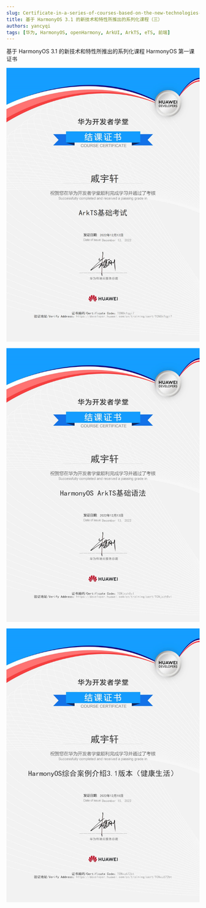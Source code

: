```yaml
---
slug: Certificate-in-a-series-of-courses-based-on-the-new-technologies-and-features-of-HarmonyOS3.1-03
title: 基于 HarmonyOS 3.1 的新技术和特性所推出的系列化课程（三）
authors: yancyqi
tags: [华为, HarmonyOS, openHarmony, ArkUI, ArkTS, eTS, 前端]
---
```


基于 HarmonyOS 3.1 的新技术和特性所推出的系列化课程 HarmonyOS 第一课 证书

<!--truncate-->

![](./Certificate-in-a-series-of-courses-based-on-the-new-technologies-and-features-of-HarmonyOS3.1-10.png)

![](./Certificate-in-a-series-of-courses-based-on-the-new-technologies-and-features-of-HarmonyOS3.1-11.png)

![](./Certificate-in-a-series-of-courses-based-on-the-new-technologies-and-features-of-HarmonyOS3.1-12.png)